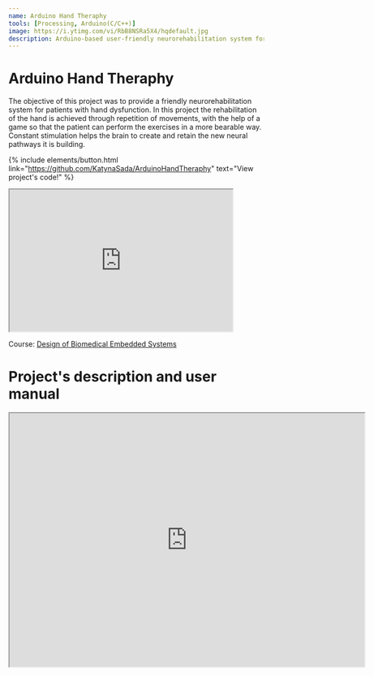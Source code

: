 ```yaml
---
name: Arduino Hand Theraphy
tools: [Processing, Arduino(C/C++)]
image: https://i.ytimg.com/vi/RbB8NSRa5X4/hqdefault.jpg
description: Arduino-based user-friendly neurorehabilitation system for patients with hand dysfunction.
---
```

# Arduino Hand Theraphy
The objective of this project was to provide a friendly neurorehabilitation system for patients with hand dysfunction. In this project the rehabilitation of the hand is achieved through repetition of movements, with the help of a game so that the patient can perform the exercises in a more bearable way. Constant stimulation helps the brain to create and retain the new neural pathways it is building.

{% include elements/button.html link="https://github.com/KatynaSada/ArduinoHandTheraphy" text="View project's code!" %}

<iframe src="https://drive.google.com/file/d/1Gjs0Hw0nSQjRMAuPZSjCYaT7FxWrcDg8/preview" width="440" height="280" allow="autoplay"></iframe>

Course: [Design of Biomedical Embedded Systems](https://en.unav.edu/web/masters-degree-in-biomedical-engineering/study-program)

# Project's description and user manual
<iframe src="https://drive.google.com/file/d/1G_jroRwIdoFqFrxw7K1S80-fLWdKfvD0/preview" width="700" height="500" allow="autoplay"></iframe>
